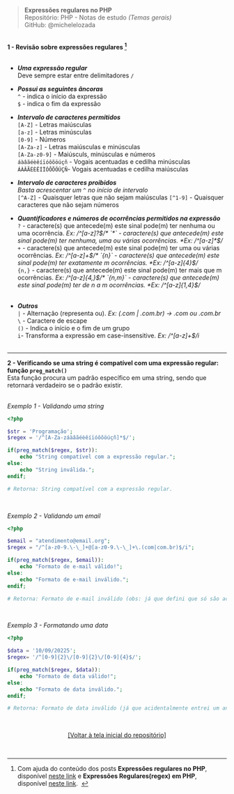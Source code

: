 > **Expressões regulares no PHP**     
> Repositório: PHP - Notas de estudo *(Temas gerais)*     
> GitHub: @michelelozada
&nbsp;
     
&nbsp;  
**1 - Revisão sobre expressões regulares [^1]**  
&nbsp;  

* ***Uma expressão regular***  
Deve sempre estar entre delimitadores `/`
&nbsp;  

* ***Possui as seguintes âncoras***   
`^` - indica o início da expressão  
`$` - indica o fim da expressão 
&nbsp;  

* ***Intervalo de caracteres permitidos***  
`[A-Z]` - Letras maiúsculas   
`[a-z]` - Letras minúsculas   
`[0-9]` - Números   
`[A-Za-z]` - Letras maiúsculas e minúsculas   
`[A-Za-z0-9]` - Maiúsculs, minúsculas e números   
`áàâãéèêíïóôõöúçñ` - Vogais acentuadas e cedilha minúsculas  
`ÁÀÂÃÉÈÊÍÏÓÔÕÖÚÇÑ`- Vogais acentuadas e cedilha maiúsculas
&nbsp;  

* ***Intervalo de caracteres proibidos***   
*Basta acrescentar um `^` no início de intervalo*  
`[^A-Z]` - Quaisquer letras que não sejam maiúsculas
`[^1-9]` - Quaisquer caracteres que não sejam números
&nbsp;  

* ***Quantificadores e números de ocorrências permitidos na expressão***  
`?` - caractere(s) que antecede(m) este sinal pode(m) ter nenhuma ou uma ocorrência. *Ex: /^[a-z]?$/*     
`*` - caractere(s) que antecede(m) este sinal pode(m) ter nenhuma, uma ou várias ocorrências. *Ex: /^[a-z]*$/*     
`+` - caractere(s) que antecede(m) este sinal pode(m) ter uma ou várias ocorrências. *Ex: /^[a-z]+$/*     
`{n}` - caractere(s) que antecede(m) este sinal pode(m) ter exatamente m ocorrências. *Ex: /^[a-z]{4}$/*  
`{n,}` - caractere(s) que antecede(m) este sinal pode(m) ter mais que m ocorrências. *Ex: /^[a-z]{4,}$/*     
`{n,m}` - caractere(s) que antecede(m) este sinal pode(m) ter de n a m ocorrências. *Ex: /^[a-z]{1,4}$/*  
&nbsp;  

* ***Outros***  
`|` - Alternação (representa ou). *Ex: (.com | .com.br) -> .com ou .com.br*  
`\` - Caractere de escape  
`()` - Indica o início e o fim de um grupo  
`i`-  Transforma a expressão em case-insensitive. *Ex: /^[a-z]+$/i*  
&nbsp;
***    
**2 - Verificando se uma string é compatível com uma expressão regular: função `preg_match()`**  
Esta função procura um padrão específico em uma string, sendo que retornará verdadeiro se o padrão existir.  
&nbsp;  

*Exemplo 1 - Validando uma string*
```php
<?php 

$str = 'Programação';
$regex = '/^[A-Za-záàâãéèêíïóôõöúçñ]*$/';

if(preg_match($regex, $str)):
	echo "String compatível com a expressão regular.";
else:
	echo "String inválida.";
endif;

# Retorna: String compatível com a expressão regular.
```
&nbsp;  

*Exemplo 2 - Validando um email*
```php
<?php 

$email = "atendimento@email.org";
$regex = "/^[a-z0-9.\-\_]+@[a-z0-9.\-\_]+\.(com|com.br)$/i";

if(preg_match($regex, $email)):
	echo "Formato de e-mail válido!";
else:
	echo "Formato de e-mail inválido.";
endif;

# Retorna: Formato de e-mail inválido (obs: já que defini que só são aceitos e-mails com a terminação .com ou .com.br)
```
&nbsp;  

*Exemplo 3 - Formatando uma data*
```php
<?php 

$data = '10/09/20225';
$regex= '/^[0-9]{2}\/[0-9]{2}\/[0-9]{4}$/';

if(preg_match($regex, $data)):
	echo "Formato de data válido!";
else:
	echo "Formato de data inválido.";
endif;

# Retorna: Formato de data inválido (já que acidentalmente entrei um ano com 5 dígitos, ao invés de 4).
```
&nbsp;  

[^1]: Com ajuda do conteúdo dos posts **Expressões regulares no PHP**, disponível 
[neste link](http://www.diogomatheus.com.br/blog/php/expressoes-regulares-no-php/) e 
**Expressões Regulares(regex) em PHP**, disponível [neste link](https://www.botecodigital.dev.br/php/expressoes-regulares-regex-php/).
&nbsp;

<div align="center">
<a href="https://github.com/michelelozada/PHP-Study-Notes">[Voltar à tela inicial do repositório]</a>
</div>

&nbsp;